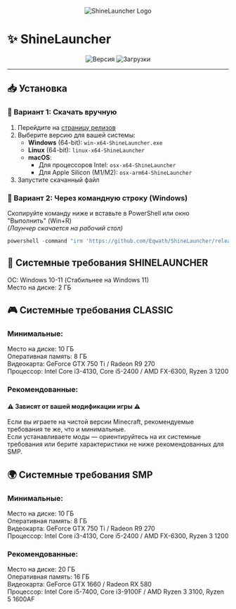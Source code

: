 <p align="center">
  <img src="https://drive.google.com/uc?id=1yRBoKQo5ORrsrai0aLzeoshvOqfPPl8F" alt="ShineLauncher Logo">
</p>

# ✨ ShineLauncher

<p align="center">
  <img src="https://img.shields.io/github/v/release/Eqwath/ShineLauncher?style=for-the-badge&color=blue" alt="Версия">
  <img src="https://img.shields.io/github/downloads/Eqwath/ShineLauncher/total?style=for-the-badge&color=green" alt="Загрузки">
</p>

---

## 📥 Установка

### 🔹 Вариант 1: Скачать вручную

1. Перейдите на [страницу релизов](https://github.com/Eqwath/ShineLauncher/releases/latest)
2. Выберите версию для вашей системы:
   - **Windows** (64-bit): `win-x64-ShineLauncher.exe`
   - **Linux** (64-bit): `linux-x64-ShineLauncher`
   - **macOS**:
     - Для процессоров Intel: `osx-x64-ShineLauncher`
     - Для Apple Silicon (M1/M2): `osx-arm64-ShineLauncher`
3. Запустите скачанный файл

### 🔹 Вариант 2: Через командную строку (Windows)

Скопируйте команду ниже и вставьте в PowerShell или окно "Выполнить" (Win+R)  
*(Лаунчер скачается на рабочий стол)*

```powershell
powershell -command "irm 'https://github.com/Eqwath/ShineLauncher/releases/latest/download/win-x64-ShineLauncher.exe' -OutFile \"%USERPROFILE%\Desktop\ShineLauncher.exe\"; start \"%USERPROFILE%\Desktop\ShineLauncher.exe\""
```

## 🔧 Системные требования SHINELAUNCHER

OC: Windows 10-11 (Стабильнее на Windows 11)  
Место на диске: 2 ГБ  

## 🎮 Системные требования CLASSIC

### Минимальные:

Место на диске: 10 ГБ  
Оперативная память: 8 ГБ  
Видеокарта: GeForce GTX 750 Ti / Radeon R9 270  
Процессор: Intel Core i3-4130, Core i5-2400 / AMD FX-6300, Ryzen 3 1200  

### Рекомендованные:

#### ⚠ Зависят от вашей модификации игры ⚠ 
Если вы играете на чистой версии Minecraft, рекомендуемые требования те же, что и минимальные.  
Если устанавливаете моды — ориентируйтесь на их системные требования или берите характеристики не ниже рекомендованных для SMP.

## 🌍 Системные требования SMP

### Минимальные:

Место на диске: 10 ГБ  
Оперативная память: 8 ГБ  
Видеокарта: GeForce GTX 750 Ti / Radeon R9 270  
Процессор: Intel Core i3-4130, Core i5-2400 / AMD FX-6300, Ryzen 3 1200  

### Рекомендованные:

Место на диске: 20 ГБ  
Оперативная память: 16 ГБ  
Видеокарта: GeForce GTX 1660 / Radeon RX 580  
Процессор: Intel Core i5-7400, Core i3-9100F / AMD Ryzen 3 3100, Ryzen 5 1600AF  
